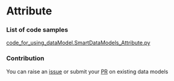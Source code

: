 # Attribute

### List of code samples 

<!-- 50-List of code -->

<!-- [code entry](link) -->
[code_for_using_dataModel.SmartDataModels_Attribute.py](https://github.com/smart-data-models/dataModel.SmartDataModels/blob/master/Attribute/code/code_for_using_dataModel.SmartDataModels_Attribute.py)


<!-- /50-List of code -->

### Contribution
You can raise an [issue](https://github.com/smart-data-models/dataModel.SmartDataModels/issues) or submit your [PR](https://github.com/smart-data-models/dataModel.SmartDataModels/pulls) on existing data models
